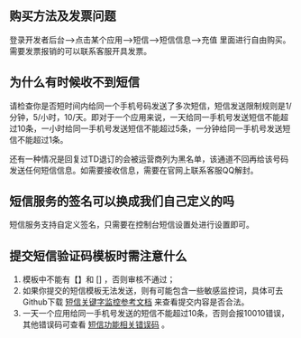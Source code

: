 ## 购买方法及发票问题

登录开发者后台-->点击某个应用-->短信-->短信信息-->充值 里面进行自由购买。
需要发票报销的可以联系客服开具发票。

## 为什么有时候收不到短信

请检查你是否短时间内给同一个手机号码发送了多次短信，短信发送限制规则是1/分钟，5/小时，10/天。即对于一个应用来说，一天给同一手机号发送短信不能超过10条，一小时给同一手机号发送短信不能超过5条，一分钟给同一手机号发送短信不能超过1条。

还有一种情况是回复过TD退订的会被运营商列为黑名单，该通道不回再给该号码发送任何短信信息。如需要接收信息，需要在官网上联系客服QQ解封。

## 短信服务的签名可以换成我们自己定义的吗

短信服务支持自定义签名，只需要在控制台短信设置处进行设置即可。
 
## 提交短信验证码模板时需注意什么

1. 模板中不能有【】和 [] ，否则审核不通过；  
2. 如果你提交的短信模板无法发送，则有可能包含一些敏感监控词，具体可去Github下载 [短信关键字监控参考文档](https://github.com/bmob/bmob-public-docs/blob/master/%E7%9F%AD%E4%BF%A1%E5%85%B3%E9%94%AE%E5%AD%97%E7%9B%91%E6%8E%A7%E5%8F%82%E8%80%83%E6%96%87%E6%A1%A3.doc) 来查看提交内容是否合法。  
3. 一天一个应用给同一手机号发送的短信不能超过10条，否则会报10010错误，其他错误码可查看 [短信功能相关错误码](http://docs.bmob.cn/errorcode/index.html?menukey=otherdoc&key=errorcode#index_%E7%9F%AD%E4%BF%A1%E5%8A%9F%E8%83%BD%E7%9B%B8%E5%85%B3%E9%94%99%E8%AF%AF%E7%A0%81) 。



